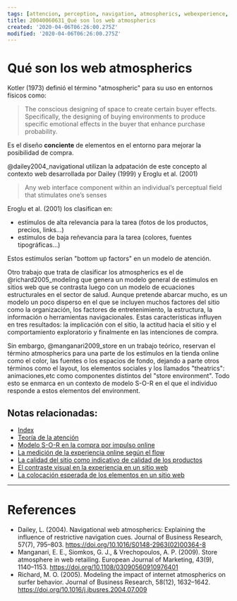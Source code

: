```yaml
---
tags: [attencion, perception, navigation, atmospherics, webexperience, Notebooks/attention, Notebooks/perception]
title: 20040060631_Qué son los web atmospherics
created: '2020-04-06T06:26:00.275Z'
modified: '2020-04-06T06:26:00.275Z'
---
```


# Qué son los web atmospherics

Kotler (1973) definió el término "atmospheric" para su uso en entornos físicos como:

> The conscious designing of space to create certain buyer effects. Specifically, the designing of buying environments to produce specific emotional effects in the buyer that enhance purchase probability.

Es el diseño **conciente** de elementos en el entorno para mejorar la posibilidad de compra.

@dailey2004_navigational utilizan la adpatación de este concepto al contexto web desarrollada por Dailey (1999) y Eroglu et al. (2001) 

> Any web interface component within an individual’s perceptual field that stimulates one’s senses

Eroglu et al. (2001) los clasifican en:

- estímulos de alta relevancia para la tarea (fotos de los productos, precios, links...)
- estímulos de baja reñevancia para la tarea (colores, fuentes tipográficas...)

Estos estímulos serían "bottom up factors" en un modelo de atención.

Otro trabajo que trata de clasificar los atmospherics es el de @richard2005_modeling que genera un modelo general de estímulos en sitios web que se contrasta luego con un modelo de ecuaciones estructurales en el sector de salud. Aunque pretende abarcar mucho, es un modelo un poco disperso en el que se incluyen muchos factores del sitio como la organización, los factores de entretenimiento, la estructura, la información o herramientas navigacionales. Estas características influyen en tres resultados: la implicación con el sitio, la actitud hacia el sitio y el comportamiento exploratorio y finalmente en las intenciones de compra.

Sin embargo, @manganari2009_store en un trabajo teórico, reservan el término atmospherics para una parte de los estímulos en la tienda online como el color, las fuentes o los espacios de fondo, dejando a parte otros términos como el layout, los elementos sociales y los llamados "theatrics": animaciones,etc como componentes distintos del "store environment". Todo esto se enmarca en un contexto de modelo S-O-R en el que el individuo responde a estos elementos del environment. 


## Notas relacionadas:

- [Index](_2003101705_index.md)
- [Teoría de la atención](2003161131_unificacion_percepcion_ecologia_construccion.md)
- [Modelo S-O-R en la compra por impulso online](2003190944_compra_por_impulso_online.md)
- [La medición de la experiencia online según el flow](2004010934_modelonovak_flow.md)
- [La calidad del sitio como indicativo de calidad de los productos](2004201730_calidadsitioweb_extrisiccueproductos.md)
- [El contraste visual en la experiencia en un sitio web](2004011126_visual_contrast_complexity_web_experience.md)
- [La colocación esperada de los elementos en un sitio web](2004021623_expectativas_colocacion_banner_links.md)


---

# References

- Dailey, L. (2004). Navigational web atmospherics: Explaining the influence of restrictive navigation cues. Journal of Business Research, 57(7), 795–803. https://doi.org/10.1016/S0148-2963(02)00364-8
- Manganari, E. E., Siomkos, G. J., & Vrechopoulos, A. P. (2009). Store atmosphere in web retailing. European Journal of Marketing, 43(9), 1140–1153. https://doi.org/10.1108/03090560910976401
- Richard, M. O. (2005). Modeling the impact of internet atmospherics on surfer behavior. Journal of Business Research, 58(12), 1632–1642. https://doi.org/10.1016/j.jbusres.2004.07.009